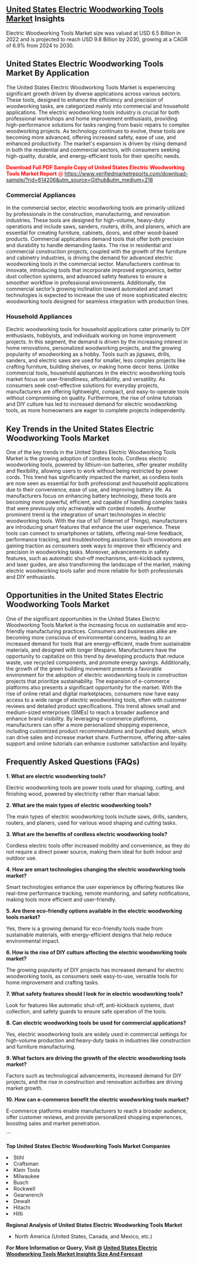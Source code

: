 <h2><a href="https://www.verifiedmarketreports.com/download-sample/?rid=614206&amp;utm_source=Github&amp;utm_medium=218" target="_blank">United States Electric Woodworking Tools Market</a> Insights</h2><p>Electric Woodworking Tools Market size was valued at USD 6.5 Billion in 2022 and is projected to reach USD 9.8 Billion by 2030, growing at a CAGR of 6.9% from 2024 to 2030.</p><p> <h2>United States Electric Woodworking Tools Market By Application</h2> <p>The United States Electric Woodworking Tools Market is experiencing significant growth driven by diverse applications across various sectors. These tools, designed to enhance the efficiency and precision of woodworking tasks, are categorized mainly into commercial and household applications. The electric woodworking tools industry is crucial for both professional workshops and home improvement enthusiasts, providing high-performance solutions for tasks ranging from basic repairs to complex woodworking projects. As technology continues to evolve, these tools are becoming more advanced, offering increased safety, ease of use, and enhanced productivity. The market's expansion is driven by rising demand in both the residential and commercial sectors, with consumers seeking high-quality, durable, and energy-efficient tools for their specific needs. <p><span class=""><span style="color: #ff0000;"><strong>Download Full PDF Sample Copy of United States Electric Woodworking Tools Market Report</strong> @ </span><a href="https://www.verifiedmarketreports.com/download-sample/?rid=614206&amp;utm_source=Github&amp;utm_medium=218" target="_blank">https://www.verifiedmarketreports.com/download-sample/?rid=614206&amp;utm_source=Github&amp;utm_medium=218</a></span></p></p> <h3>Commercial Appliances</h3> <p>In the commercial sector, electric woodworking tools are primarily utilized by professionals in the construction, manufacturing, and renovation industries. These tools are designed for high-volume, heavy-duty operations and include saws, sanders, routers, drills, and planers, which are essential for creating furniture, cabinets, doors, and other wood-based products. Commercial applications demand tools that offer both precision and durability to handle demanding tasks. The rise in residential and commercial construction projects, coupled with the growth of the furniture and cabinetry industries, is driving the demand for advanced electric woodworking tools in the commercial sector. Manufacturers continue to innovate, introducing tools that incorporate improved ergonomics, better dust collection systems, and advanced safety features to ensure a smoother workflow in professional environments. Additionally, the commercial sector’s growing inclination toward automated and smart technologies is expected to increase the use of more sophisticated electric woodworking tools designed for seamless integration with production lines. <h3>Household Appliances</h3> <p>Electric woodworking tools for household applications cater primarily to DIY enthusiasts, hobbyists, and individuals working on home improvement projects. In this segment, the demand is driven by the increasing interest in home renovations, personalized woodworking projects, and the growing popularity of woodworking as a hobby. Tools such as jigsaws, drills, sanders, and electric saws are used for smaller, less complex projects like crafting furniture, building shelves, or making home decor items. Unlike commercial tools, household appliances in the electric woodworking tools market focus on user-friendliness, affordability, and versatility. As consumers seek cost-effective solutions for everyday projects, manufacturers are offering lightweight, compact, and easy-to-operate tools without compromising on quality. Furthermore, the rise of online tutorials and DIY culture has led to increased demand for electric woodworking tools, as more homeowners are eager to complete projects independently. <h2>Key Trends in the United States Electric Woodworking Tools Market</h2> <p>One of the key trends in the United States Electric Woodworking Tools Market is the growing adoption of cordless tools. Cordless electric woodworking tools, powered by lithium-ion batteries, offer greater mobility and flexibility, allowing users to work without being restricted by power cords. This trend has significantly impacted the market, as cordless tools are now seen as essential for both professional and household applications due to their convenience, ease of use, and improving battery life. As manufacturers focus on enhancing battery technology, these tools are becoming more powerful, efficient, and capable of handling complex tasks that were previously only achievable with corded models. Another prominent trend is the integration of smart technologies in electric woodworking tools. With the rise of IoT (Internet of Things), manufacturers are introducing smart features that enhance the user experience. These tools can connect to smartphones or tablets, offering real-time feedback, performance tracking, and troubleshooting assistance. Such innovations are gaining traction as consumers seek ways to improve their efficiency and precision in woodworking tasks. Moreover, advancements in safety features, such as automatic shut-off mechanisms, anti-kickback systems, and laser guides, are also transforming the landscape of the market, making electric woodworking tools safer and more reliable for both professionals and DIY enthusiasts. <h2>Opportunities in the United States Electric Woodworking Tools Market</h2> <p>One of the significant opportunities in the United States Electric Woodworking Tools Market is the increasing focus on sustainable and eco-friendly manufacturing practices. Consumers and businesses alike are becoming more conscious of environmental concerns, leading to an increased demand for tools that are energy-efficient, made from sustainable materials, and designed with longer lifespans. Manufacturers have the opportunity to capitalize on this trend by developing products that reduce waste, use recycled components, and promote energy savings. Additionally, the growth of the green building movement presents a favorable environment for the adoption of electric woodworking tools in construction projects that prioritize sustainability. The expansion of e-commerce platforms also presents a significant opportunity for the market. With the rise of online retail and digital marketplaces, consumers now have easy access to a wide range of electric woodworking tools, often with customer reviews and detailed product specifications. This trend allows small and medium-sized enterprises (SMEs) to reach a broader audience and enhance brand visibility. By leveraging e-commerce platforms, manufacturers can offer a more personalized shopping experience, including customized product recommendations and bundled deals, which can drive sales and increase market share. Furthermore, offering after-sales support and online tutorials can enhance customer satisfaction and loyalty. <h2>Frequently Asked Questions (FAQs)</h2> <p><strong>1. What are electric woodworking tools?</strong></p> <p>Electric woodworking tools are power tools used for shaping, cutting, and finishing wood, powered by electricity rather than manual labor.</p> <p><strong>2. What are the main types of electric woodworking tools?</strong></p> <p>The main types of electric woodworking tools include saws, drills, sanders, routers, and planers, used for various wood shaping and cutting tasks.</p> <p><strong>3. What are the benefits of cordless electric woodworking tools?</strong></p> <p>Cordless electric tools offer increased mobility and convenience, as they do not require a direct power source, making them ideal for both indoor and outdoor use.</p> <p><strong>4. How are smart technologies changing the electric woodworking tools market?</strong></p> <p>Smart technologies enhance the user experience by offering features like real-time performance tracking, remote monitoring, and safety notifications, making tools more efficient and user-friendly.</p> <p><strong>5. Are there eco-friendly options available in the electric woodworking tools market?</strong></p> <p>Yes, there is a growing demand for eco-friendly tools made from sustainable materials, with energy-efficient designs that help reduce environmental impact.</p> <p><strong>6. How is the rise of DIY culture affecting the electric woodworking tools market?</strong></p> <p>The growing popularity of DIY projects has increased demand for electric woodworking tools, as consumers seek easy-to-use, versatile tools for home improvement and crafting tasks.</p> <p><strong>7. What safety features should I look for in electric woodworking tools?</strong></p> <p>Look for features like automatic shut-off, anti-kickback systems, dust collection, and safety guards to ensure safe operation of the tools.</p> <p><strong>8. Can electric woodworking tools be used for commercial applications?</strong></p> <p>Yes, electric woodworking tools are widely used in commercial settings for high-volume production and heavy-duty tasks in industries like construction and furniture manufacturing.</p> <p><strong>9. What factors are driving the growth of the electric woodworking tools market?</strong></p> <p>Factors such as technological advancements, increased demand for DIY projects, and the rise in construction and renovation activities are driving market growth.</p> <p><strong>10. How can e-commerce benefit the electric woodworking tools market?</strong></p> <p>E-commerce platforms enable manufacturers to reach a broader audience, offer customer reviews, and provide personalized shopping experiences, boosting sales and market penetration.</p> ```</p><p><strong>Top United States Electric Woodworking Tools Market Companies</strong></p><div data-test-id=""><p><li>Stihl</li><li> Craftsman</li><li> Klein Tools</li><li> Milwaukee</li><li> Busch</li><li> Rockwell</li><li> Gearwrench</li><li> Dewalt</li><li> Hitachi</li><li> Hilti</li></p><div><strong>Regional Analysis of&nbsp;United States Electric Woodworking Tools Market</strong></div><ul><li dir="ltr"><p dir="ltr">North America&nbsp;(United States, Canada, and Mexico, etc.)</p></li></ul><p><strong>For More Information or Query, Visit @&nbsp;</strong><strong><a href="https://www.verifiedmarketreports.com/product/electric-woodworking-tools-market/?utm_source=Github&amp;utm_medium=218" target="_blank">United States Electric Woodworking Tools Market Insights Size And Forecast</a></strong></p></div>
